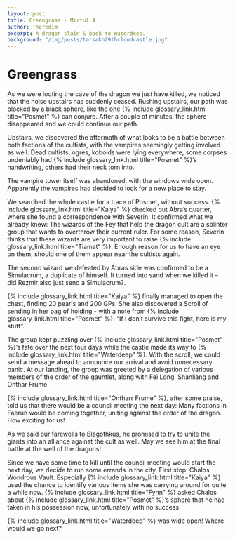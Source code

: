 ```yaml
---
layout: post
title: Greengrass - Mirtul 4
author: Thoredim
excerpt: A dragon slain & back to Waterdeep.
background: "/img/posts/tarsakh29thcloudcastle.jpg"
---
```


# Greengrass

As we were looting the cave of the dragon we just have killed, we noticed
that the noise upstairs has suddenly ceased. Rushing upstairs, our path was
blocked by a black sphere, like the one {% include glossary_link.html title="Posmet" %} can conjure. After a couple of
minutes, the sphere disappeared and we could continue our path.

Upstairs, we discovered the aftermath of what looks to be a battle between
both factions of the cultists, with the vampires seemingly getting involved
as well. Dead cultists, ogres, kobolds were lying everywhere, some corpses
undeniably had {% include glossary_link.html title="Posmet" %}’s handwriting, others had their neck torn into.

The vampire tower itself was abandoned, with the windows wide open.
Apparently the vampires had decided to look for a new place to stay.

We searched the whole castle for a trace of Posmet, without success. {% include glossary_link.html title="Kaiya" %}
checked out Abra’s quarter, where she found a correspondence with Severin. It
confirmed what we already knew: The wizards of the Fey that help the dragon
cult are a splinter group that wants to overthrow their current ruler. For
some reason, Severin thinks that these wizards are very important to raise
{% include glossary_link.html title="Tiamat" %}. Enough reason for us to have an eye on them, should one of them
appear near the cultists again.

The second wizard we defeated by Abras side was confirmed to be a Simulacrum,
a duplicate of himself. It turned into sand when we killed it – did Rezmir
also just send a Simulacrum?.

{% include glossary_link.html title="Kaiya" %} finally managed to open the chest, finding 20 pearls and 200 GPs. She
also discovered a Scroll of sending in her bag of holding - with a note from
{% include glossary_link.html title="Posmet" %}: “If I don’t survive this fight, here is my stuff”.

The group kept puzzling over {% include glossary_link.html title="Posmet" %}’s fate over the next four days while the
castle made its way to {% include glossary_link.html title="Waterdeep" %}. With the scroll, we could send a message
ahead to announce our arrival and avoid unnecessary panic. At our landing,
the group was greeted by a delegation of various members of the order of the
gauntlet, along with Fei Long, Shanliang and Onthar Frume.

{% include glossary_link.html title="Ontharr Frume" %}, after some praise, told us that there would be a council
meeting the next day: Many factions in Faerun would be coming together,
uniting against the order of the dragon. How exciting for us!

As we said our farewells to Blagothkus, he promised to try to unite the
giants into an alliance against the cult as well. May we see him at the final
battle at the well of the dragons!

Since we have some time to kill until the council meeting would start the
next day, we decide to run some errands in the city. First stop: Chalos
Wondrous Vault. Especially {% include glossary_link.html title="Kaiya" %} used the chance to identify various items
she was carrying around for quite a while now. {% include glossary_link.html title="Fynn" %} asked Chalos about
{% include glossary_link.html title="Posmet" %}’s sphere that he had taken in his possession now, unfortunately with
no success.

{% include glossary_link.html title="Waterdeep" %} was wide open! Where would we go next?
